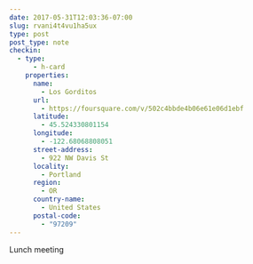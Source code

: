 ```yaml
---
date: 2017-05-31T12:03:36-07:00
slug: rvani4t4vu1ha5ux
type: post
post_type: note
checkin:
  - type:
      - h-card
    properties:
      name:
        - Los Gorditos
      url:
        - https://foursquare.com/v/502c4bbde4b06e61e06d1ebf
      latitude:
        - 45.524330801154
      longitude:
        - -122.68068808051
      street-address:
        - 922 NW Davis St
      locality:
        - Portland
      region:
        - OR
      country-name:
        - United States
      postal-code:
        - "97209"
---
```

Lunch meeting